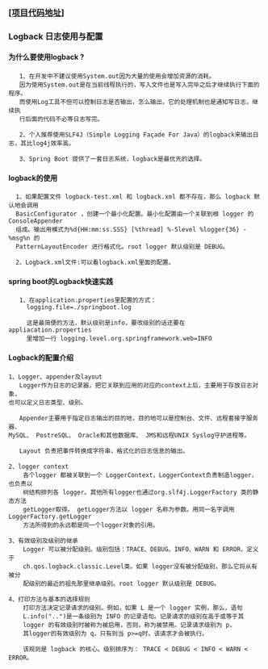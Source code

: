 ### [[项目代码地址]](https://github.com/AndyCZY/czy-study-spring-boot "项目代码地址")
### Logback 日志使用与配置

#### 为什么要使用logback ?
       1、在开发中不建议使用System.out因为大量的使用会增加资源的消耗。
       因为使用System.out是在当前线程执行的，写入文件也是写入完毕之后才继续执行下面的程序。
       而使用Log工具不但可以控制日志是否输出，怎么输出，它的处理机制也是通知写日志，继续执
       行后面的代码不必等日志写完。
       
       2、个人推荐使用SLF4J（Simple Logging Façade For Java）的logback来输出日志，其比log4j效率高。
    
       3、Spring Boot 提供了一套日志系统，logback是最优先的选择。
       
       
       
#### logback的使用
      1、如果配置文件 logback-test.xml 和 logback.xml 都不存在，那么 logback 默认地会调用
      BasicConfigurator ，创建一个最小化配置。最小化配置由一个关联到根 logger 的ConsoleAppender 
      组成。输出用模式为%d{HH:mm:ss.SSS} [%thread] %-5level %logger{36} - %msg%n 的 
      PatternLayoutEncoder 进行格式化。root logger 默认级别是 DEBUG。 
      
      2、Logback.xml文件:可以看logback.xml里面的配置。
      
      
       
#### spring boot的Logback快速实践
       1、在application.properties里配置的方式：
         logging.file=./springboot.log
         
         这是最简便的方法，默认级别是info，要改级别的话还要在appliacation.properties
         里增加一行 logging.level.org.springframework.web=INFO
  
  
  
####  Logback的配置介绍

    1、Logger、appender及layout
       Logger作为日志的记录器，把它关联到应用的对应的context上后，主要用于存放日志对象，
    也可以定义日志类型、级别。
    
       Appender主要用于指定日志输出的目的地，目的地可以是控制台、文件、远程套接字服务器、 
    MySQL、 PostreSQL、 Oracle和其他数据库、 JMS和远程UNIX Syslog守护进程等。
    
       Layout 负责把事件转换成字符串，格式化的日志信息的输出。
    
    2、logger context
        各个logger 都被关联到一个 LoggerContext，LoggerContext负责制造logger，也负责以
        树结构排列各 logger。其他所有logger也通过org.slf4j.LoggerFactory 类的静态方法
        getLogger取得。 getLogger方法以 logger 名称为参数。用同一名字调用LoggerFactory.getLogger 
        方法所得到的永远都是同一个logger对象的引用。
    
    3、有效级别及级别的继承
        Logger 可以被分配级别。级别包括：TRACE、DEBUG、INFO、WARN 和 ERROR，定义于 
        ch.qos.logback.classic.Level类。如果 logger没有被分配级别，那么它将从有被分
        配级别的最近的祖先那里继承级别。root logger 默认级别是 DEBUG。
    
    4、打印方法与基本的选择规则
        打印方法决定记录请求的级别。例如，如果 L 是一个 logger 实例，那么，语句 
        L.info("..")是一条级别为 INFO 的记录语句。记录请求的级别在高于或等于其 
        logger 的有效级别时被称为被启用，否则，称为被禁用。记录请求级别为 p，
        其logger的有效级别为 q，只有则当 p>=q时，该请求才会被执行。
    
        该规则是 logback 的核心。级别排序为： TRACE < DEBUG < INFO < WARN < ERROR。